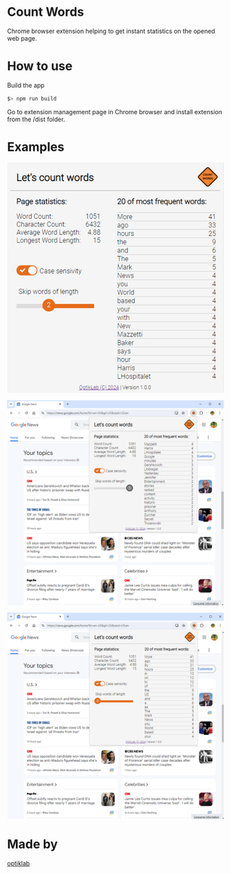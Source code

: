 # Count Words

Chrome browser extension helping to get instant statistics on the opened web page.

# How to use

Build the app

```bash
$> npm run build
```

Go to extension management page in Chrome browser and install extension from the /dist folder.

# Examples

![1](https://github.com/optiklab/count-words-react/blob/main/docs/extension-ui.png)

![2](https://github.com/optiklab/count-words-react/blob/main/docs/google-news-example1.png)

![3](https://github.com/optiklab/count-words-react/blob/main/docs/google-news-example2.png)


# Made by 

[optiklab](https://optiklab.github.io)
